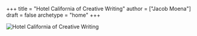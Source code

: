 +++
title = "Hotel California of Creative Writing"
author = ["Jacob Moena"]
draft = false
archetype = "home"
+++

![Hotel California of Creative Writing](/images/hccw.png?width=100%&height=100%)

